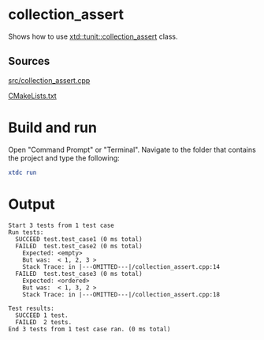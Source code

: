 # collection_assert

Shows how to use [xtd::tunit::collection_assert](https://gammasoft71.github.io/xtd/reference_guides/latest/classxtd_1_1tunit_1_1collection__assert.html) class.

## Sources

[src/collection_assert.cpp](src/collection_assert.cpp)

[CMakeLists.txt](CMakeLists.txt)

# Build and run

Open "Command Prompt" or "Terminal". Navigate to the folder that contains the project and type the following:

```cmake
xtdc run
```

# Output

```
Start 3 tests from 1 test case
Run tests:
  SUCCEED test.test_case1 (0 ms total)
  FAILED  test.test_case2 (0 ms total)
    Expected: <empty>
    But was:  < 1, 2, 3 >
    Stack Trace: in |---OMITTED---|/collection_assert.cpp:14
  FAILED  test.test_case3 (0 ms total)
    Expected: <ordered>
    But was:  < 1, 3, 2 >
    Stack Trace: in |---OMITTED---|/collection_assert.cpp:18

Test results:
  SUCCEED 1 test.
  FAILED  2 tests.
End 3 tests from 1 test case ran. (0 ms total)
```
